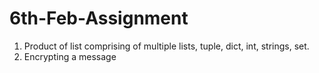 # 6th-Feb-Assignment
1. Product of list comprising of multiple lists, tuple, dict, int, strings, set. </br>
2. Encrypting a message

